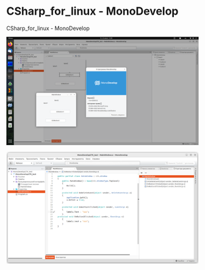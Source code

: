 # CSharp_for_linux - MonoDevelop
CSharp_for_linux - MonoDevelop

![srcreenshot](monodevelop1.png)

![srcreenshot](monodevelop2.png)
